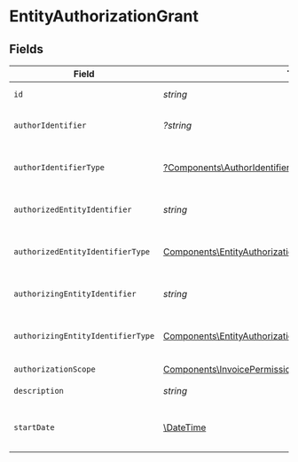 # EntityAuthorizationGrant


## Fields

| Field                                                                                                                                            | Type                                                                                                                                             | Required                                                                                                                                         | Description                                                                                                                                      |
| ------------------------------------------------------------------------------------------------------------------------------------------------ | ------------------------------------------------------------------------------------------------------------------------------------------------ | ------------------------------------------------------------------------------------------------------------------------------------------------ | ------------------------------------------------------------------------------------------------------------------------------------------------ |
| `id`                                                                                                                                             | *string*                                                                                                                                         | :heavy_check_mark:                                                                                                                               | Identyfikator uprawnienia.                                                                                                                       |
| `authorIdentifier`                                                                                                                               | *?string*                                                                                                                                        | :heavy_minus_sign:                                                                                                                               | Identyfikator osoby nadającej uprawnienie.                                                                                                       |
| `authorIdentifierType`                                                                                                                           | [?Components\AuthorIdentifierType](../../Models/Components/AuthorIdentifierType.md)                                                              | :heavy_minus_sign:                                                                                                                               | Typ identyfikatora osoby nadającej uprawnienie.                                                                                                  |
| `authorizedEntityIdentifier`                                                                                                                     | *string*                                                                                                                                         | :heavy_check_mark:                                                                                                                               | Identyfikator podmiotu uprawnionego.                                                                                                             |
| `authorizedEntityIdentifierType`                                                                                                                 | [Components\EntityAuthorizationsAuthorizedEntityIdentifierType](../../Models/Components/EntityAuthorizationsAuthorizedEntityIdentifierType.md)   | :heavy_check_mark:                                                                                                                               | Typ identyfikatora podmiotu uprawnionego.                                                                                                        |
| `authorizingEntityIdentifier`                                                                                                                    | *string*                                                                                                                                         | :heavy_check_mark:                                                                                                                               | Identyfikator podmiotu uprawniającego.                                                                                                           |
| `authorizingEntityIdentifierType`                                                                                                                | [Components\EntityAuthorizationsAuthorizingEntityIdentifierType](../../Models/Components/EntityAuthorizationsAuthorizingEntityIdentifierType.md) | :heavy_check_mark:                                                                                                                               | Typ identyfikatora podmiotu uprawniającego.                                                                                                      |
| `authorizationScope`                                                                                                                             | [Components\InvoicePermissionType](../../Models/Components/InvoicePermissionType.md)                                                             | :heavy_check_mark:                                                                                                                               | Uprawnienie.                                                                                                                                     |
| `description`                                                                                                                                    | *string*                                                                                                                                         | :heavy_check_mark:                                                                                                                               | Opis uprawnienia.                                                                                                                                |
| `startDate`                                                                                                                                      | [\DateTime](https://www.php.net/manual/en/class.datetime.php)                                                                                    | :heavy_check_mark:                                                                                                                               | Data rozpoczęcia obowiązywania uprawnienia.                                                                                                      |
